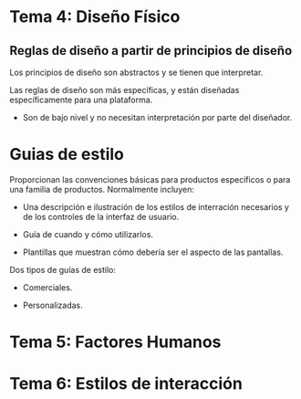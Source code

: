 # Tema 4: Diseño Físico

## Reglas de diseño a partir de principios de diseño

Los principios de diseño son abstractos y se tienen que interpretar.

Las reglas de diseño son más específicas, y están diseñadas específicamente para una plataforma.

* Son de bajo nivel y no necesitan interpretación por parte del diseñador.

# Guias de estilo

Proporcionan las convenciones básicas para productos específicos o para una familia de productos. Normalmente incluyen:

* Una descripción e ilustración de los estilos de interración necesarios y de los controles de la interfaz de usuario.

* Guía de cuando y cómo utilizarlos.

* Plantillas que muestran cómo debería ser el aspecto de las pantallas.

Dos tipos de guías de estilo:

* Comerciales.

* Personalizadas.

# Tema 5: Factores Humanos



# Tema 6: Estilos de interacción
